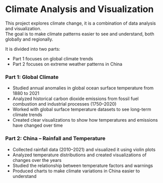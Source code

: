 # Climate Analysis and Visualization

This project explores climate change, it is a combination of data analysis and visualization.  
The goal is to make climate patterns easier to see and understand, both globally and regionally.  

It is divided into two parts:

- Part 1 focuses on global climate trends
- Part 2 focuses on extreme weather patterns in China 

### Part 1: Global Climate
- Studied annual anomalies in global ocean surface temperature from 1880 to 2021  
- Analyzed historical carbon dioxide emissions from fossil fuel combustion and industrial processes (1750–2020)  
- Worked with global surface temperature datasets to see long-term climate trends  
- Created clear visualizations to show how temperatures and emissions have changed over time  

### Part 2: China – Rainfall and Temperature
- Collected rainfall data (2010–2021) and visualized it using violin plots
- Analyzed temperature distributions and created visualizations of changes over the years 
- Studied the relationship between temperature factors and warnings 
- Produced charts to make climate variations in China easier to understand  
